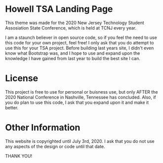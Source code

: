 # Howell TSA Landing Page


This theme was made for the 2020 New Jersey Technology Student Assosiation State Conference, which is held at TCNJ every year.

I am a staunch believer in open source code, so if you feel the need to use this code for your own project, feel free! I only ask that you do attempt to use this for your TSA project. Before building last years site, I didn't even know what Bootstrap was, and I hope to use and expand upon the knowledge I have gained from last year to build the best site I can.

# License

This project is free to use for personal or buisness use, but only AFTER the 2020 National Conference in Nashville, Tennessee has concluded. Also, if you do plan to use this code, I ask that you expand upon it and make it better. 

# Other Information

This website is copyrighted until July 3rd, 2020. I ask that you do not use any aspects of the design or code until that date.


THANK YOU!
